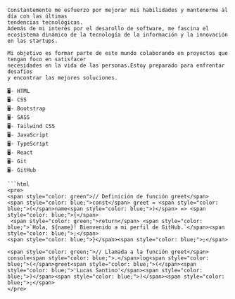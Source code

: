  ```plaintext
Constantemente me esfuerzo por mejorar mis habilidades y mantenerme al día con las últimas
tendencias tecnológicas.
Además de mi interés por el desarollo de software, me fascina el
ecosistema dinámico de la tecnología de la información y la innovación en las startups.

 Mi objetivo es formar parte de este mundo colaborando en proyectos que tengan foco en satisfacer
 necesidades en la vida de las personas.Estoy preparado para enfrentar desafíos
 y encontrar las mejores soluciones.

🖥️- HTML
🖥️- CSS
🖥️- Bootstrap
🖥️- SASS
🖥️- Tailwind CSS
🖥️- JavaScript
🖥️- TypeScript
🖥️- React
🖥️- Git
🖥️- GitHub

```html
<pre>
<span style="color: green">// Definición de función greet</span>
<span style="color: blue;">const</span> greet = <span style="color: blue;">(</span>name<span style="color: blue;">)</span> => <span style="color: blue;">{</span>
  <span style="color: green;">return</span> <span style="color: blue;">`Hola, ${name}! Bienvenido a mi perfil de GitHub.`</span><span style="color: blue;">;</span>
<span style="color: blue;">}</span><span style="color: blue;">;</span>

<span style="color: green;">// Llamada a la función greet</span>
console<span style="color: blue;">.</span>log<span style="color: blue;">(</span>greet<span style="color: blue;">(</span><span style="color: blue;">'Lucas Santino'</span><span style="color: blue;">)</span><span style="color: blue;">)</span><span style="color: blue;">;</span>
</pre>

